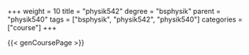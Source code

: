+++
weight = 10
title = "physik542"
degree = "bsphysik"
parent = "physik540"
tags = ["bsphysik", "physik542", "physik540"]
categories = ["course"]
+++

{{< genCoursePage >}}
